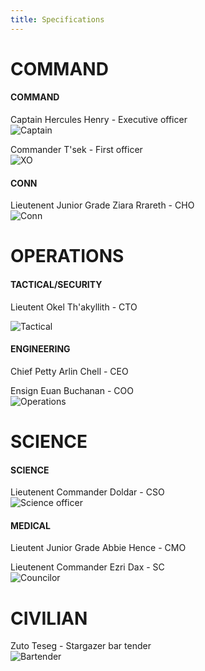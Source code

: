 ```yaml
---
title: Specifications
---
```


# COMMAND
#### COMMAND
Captain Hercules Henry - Executive officer
<br />
![Captain](/assets/images/Captain_Henry.jpg)

Commander T'sek - First officer
<br />
![XO](/assets/images/T'sek.png)

#### CONN
Lieutenent Junior Grade Ziara Rrareth - CHO
<br />
![Conn](/assets/images/Ziara.png)

# OPERATIONS
#### TACTICAL/SECURITY
Lieutent Okel Th'akyllith - CTO
<br />

![Tactical](/assets/images/Okel.jpg)


#### ENGINEERING

Chief Petty Arlin Chell - CEO

Ensign Euan Buchanan - COO
<br />
![Operations](/assets/images/Ensign-Buchanan.png
)

# SCIENCE
#### SCIENCE
Lieutenent Commander Doldar - CSO
<br />
![Science officer](/assets/images/Doldar.png)

#### MEDICAL
Lieutent Junior Grade Abbie Hence - CMO

Lieutenent Commander Ezri Dax - SC
<br />
![Councilor](/assets/images/Ezri-dax.jpg)


# CIVILIAN
Zuto Teseg - Stargazer bar tender
<br /> 
![Bartender](/assets/images/Zuto_Teseg.png)

